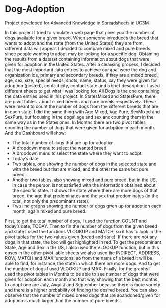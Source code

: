 # Dog-Adoption
Project developed for Advanced Knowledge in Spreadsheets in UC3M

In this project I tried to simulate a web page that gives you the number of dogs available for a given breed. When someone introduces the breed that wants to adopt and the state (from the United States) they are from, different data will appear.
I decided to compare mixed and pure breeds since people wanting to adopt may be looking for a specific dog. Obtaining the results from a dataset containing information about dogs that were given for adoption in the United States. After a cleansing process, I decided that the most important data entries to achieve our goal were the dog and organization ids, primary and secondary breeds, if they are a mixed breed, age, sex, size, special needs, shots, name, status, day they were given for adoption (posted), contact city, contact state and a brief description.
I used different sheets to get what I was looking for. All Dogs is the one containing the data entries used in this project. In StatesMixed and StatesPure, there are pivot tables, about mixed breeds and pure breeds respectively. These were meant to count the number of dogs from the different breeds that are in each state. I did the same thing with Age Mixed, Age Pure, SexMixed and SexPure, but focusing in the dogs’ age and sex and counting them in the same way as in the States ones. In Months there are two pivot tables counting the number of dogs that were given for adoption in each month. And the Dashboard will show:

- The total number of dogs that are up for adoption.
- A dropdown menu to select the wanted breed.
- A dropdown menu to select the state where they want to adopt.
- Today’s date.
- Two tables, one showing the number of dogs in the selected state and with the breed
but that are mixed, and the other the same but pure breed.
- Another two tables, also showing mixed and pure breed, but in the US, in case the
person is not satisfied with the information obtained about the specific state. It shows the state where there are more dogs of that breed, the age that predominates and the sex that predominates (in the total, not only the predominant state).
- Two line graphs showing the number of dogs given up for adoption each month, again mixed and pure breed.

First, to get the total number of dogs, I used the function COUNT and today’s date, TODAY. Then to fin the number of dogs from the given breed and state I used the functions VLOOKUP and MATCH, so it has to look in the pivot tables for the two values given (breed and state). If there are not any dogs in that state, the box will get highlighted in red. To get the predominant State, Age and Sex in the US, I also used the VLOOKUP function, but in this cases in the other pivot table sheets we also used the INDIRECT, ADDRESS, ROW, MATCH and MAX functions, so from the name of a breed it will be able to find, for instance, the state in which there are more dogs. And to get the number of dogs I used VLOOKUP and MAX. Finally, for the graphs I used the pivot tables in Months to be able to see number of dogs that were given for adoption each month and that way showing that the best months to adopt one are July, August and September because there is more variety and there is a higher probability of finding the desired breed. You can also observe that the number of mixed breed dogs that are abandoned/given for adoption is much larger than the number of pure breeds.
